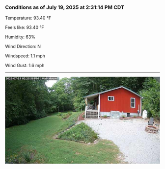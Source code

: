 ### Conditions as of July 19, 2025 at 2:31:14 PM CDT 

Temperature: 93.40 &deg;F

Feels like: 93.40 &deg;F

Humidity: 63%

Wind Direction: N

Windspeed: 1.1 mph

Wind Gust: 1.6 mph

---

<img src="./images/latest.jpeg"/>

